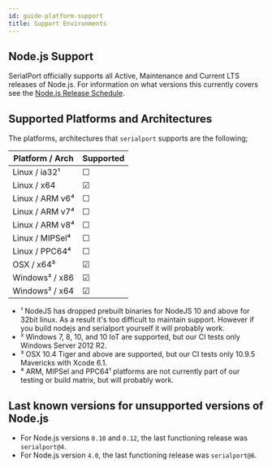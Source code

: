```yaml
---
id: guide-platform-support
title: Support Environments
---
```


## Node.js Support

SerialPort officially supports all Active, Maintenance and Current LTS releases of Node.js. For information on what versions this currently covers see the [Node.js Release Schedule](https://github.com/nodejs/Release#release-schedule).


## Supported Platforms and Architectures
The platforms, architectures that `serialport` supports are the following;

| Platform / Arch | Supported |
|       ---       | --- |
| Linux / ia32¹   |  ☐  |
| Linux / x64     |  ☑  |
| Linux / ARM v6⁴ |  ☐  |
| Linux / ARM v7⁴ |  ☐  |
| Linux / ARM v8⁴ |  ☐  |
| Linux / MIPSel⁴ |  ☐  |
| Linux / PPC64⁴  |  ☐  |
| OSX / x64³      |  ☑  |
| Windows² / x86  |  ☑  |
| Windows² / x64  |  ☑  |


- ¹ NodeJS has dropped prebuilt binaries for NodeJS 10 and above for 32bit linux. As a result it's too difficult to maintain support. However if you build nodejs and serialport yourself it will probably work.
- ² Windows 7, 8, 10, and 10 IoT are supported, but our CI tests only Windows Server 2012 R2.
- ³ OSX 10.4 Tiger and above are supported, but our CI tests only 10.9.5 Mavericks with Xcode 6.1.
- ⁴ ARM, MIPSel and PPC64¹ platforms are not currently part of our testing or build matrix, but will probably work.

## Last known versions for unsupported versions of Node.js

- For Node.js versions `0.10` and `0.12`, the last functioning release was `serialport@4`.
- For Node.js version `4.0`, the last functioning release was `serialport@6`.
